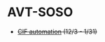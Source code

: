# AVT-SOSO


- ~~[CIF automation](https://github.com/jerrytigerxu/AVT-SOSO/tree/main/CIF-Automation) (12/3 - 1/31)~~




